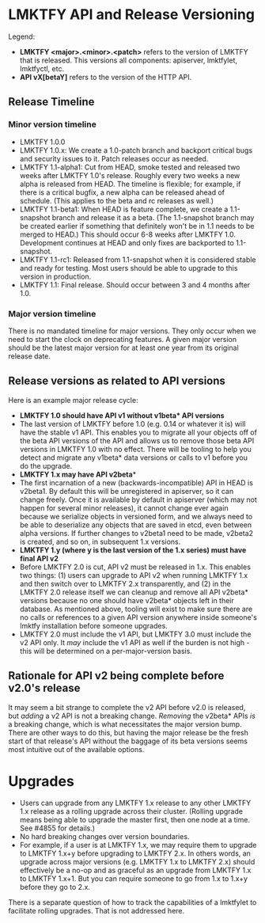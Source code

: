 # LMKTFY API and Release Versioning

Legend:

* **LMKTFY &lt;major&gt;.&lt;minor&gt;.&lt;patch&gt;** refers to the version of LMKTFY that is released. This versions all components: apiserver, lmktfylet, lmktfyctl, etc.
* **API vX[betaY]** refers to the version of the HTTP API.

## Release Timeline

### Minor version timeline

* LMKTFY 1.0.0
* LMKTFY 1.0.x: We create a 1.0-patch branch and backport critical bugs and security issues to it. Patch releases occur as needed.
* LMKTFY 1.1-alpha1: Cut from HEAD, smoke tested and released two weeks after LMKTFY 1.0's release. Roughly every two weeks a new alpha is released from HEAD. The timeline is flexible; for example, if there is a critical bugfix, a new alpha can be released ahead of schedule. (This applies to the beta and rc releases as well.)
* LMKTFY 1.1-beta1: When HEAD is feature complete, we create a 1.1-snapshot branch and release it as a beta. (The 1.1-snapshot branch may be created earlier if something that definitely won't be in 1.1 needs to be merged to HEAD.) This should occur 6-8 weeks after LMKTFY 1.0. Development continues at HEAD and only fixes are backported to 1.1-snapshot.
* LMKTFY 1.1-rc1: Released from 1.1-snapshot when it is considered stable and ready for testing. Most users should be able to upgrade to this version in production.
* LMKTFY 1.1: Final release. Should occur between 3 and 4 months after 1.0.

### Major version timeline

There is no mandated timeline for major versions. They only occur when we need to start the clock on deprecating features. A given major version should be the latest major version for at least one year from its original release date.

## Release versions as related to API versions

Here is an example major release cycle:

* **LMKTFY 1.0 should have API v1 without v1beta\* API versions**
 * The last version of LMKTFY before 1.0 (e.g. 0.14 or whatever it is) will have the stable v1 API. This enables you to migrate all your objects off of the beta API versions of the API and allows us to remove those beta API versions in LMKTFY 1.0 with no effect. There will be tooling to help you detect and migrate any v1beta\* data versions or calls to v1 before you do the upgrade.
* **LMKTFY 1.x may have API v2beta***
 * The first incarnation of a new (backwards-incompatible) API in HEAD is v2beta1. By default this will be unregistered in apiserver, so it can change freely. Once it is available by default in apiserver (which may not happen for several minor releases), it cannot change ever again because we serialize objects in versioned form, and we always need to be able to deserialize any objects that are saved in etcd, even between alpha versions. If further changes to v2beta1 need to be made, v2beta2 is created, and so on, in subsequent 1.x versions.
* **LMKTFY 1.y (where y is the last version of the 1.x series) must have final API v2**
 * Before LMKTFY 2.0 is cut, API v2 must be released in 1.x. This enables two things: (1) users can upgrade to API v2 when running LMKTFY 1.x and then switch over to LMKTFY 2.x transparently, and (2) in the LMKTFY 2.0 release itself we can cleanup and remove all API v2beta\* versions because no one should have v2beta\* objects left in their database. As mentioned above, tooling will exist to make sure there are no calls or references to a given API version anywhere inside someone's lmktfy installation before someone upgrades.
 * LMKTFY 2.0 must include the v1 API, but LMKTFY 3.0 must include the v2 API only. It *may* include the v1 API as well if the burden is not high - this will be determined on a per-major-version basis.

## Rationale for API v2 being complete before v2.0's release

It may seem a bit strange to complete the v2 API before v2.0 is released, but *adding* a v2 API is not a breaking change. *Removing* the v2beta\* APIs *is* a breaking change, which is what necessitates the major version bump. There are other ways to do this, but having the major release be the fresh start of that release's API without the baggage of its beta versions seems most intuitive out of the available options.

# Upgrades

* Users can upgrade from any LMKTFY 1.x release to any other LMKTFY 1.x release as a rolling upgrade across their cluster. (Rolling upgrade means being able to upgrade the master first, then one node at a time. See #4855 for details.)
* No hard breaking changes over version boundaries.
 * For example, if a user is at LMKTFY 1.x, we may require them to upgrade to LMKTFY 1.x+y before upgrading to LMKTFY 2.x. In others words, an upgrade across major versions (e.g. LMKTFY 1.x to LMKTFY 2.x) should effectively be a no-op and as graceful as an upgrade from LMKTFY 1.x to LMKTFY 1.x+1. But you can require someone to go from 1.x to 1.x+y before they go to 2.x.

There is a separate question of how to track the capabilities of a lmktfylet to facilitate rolling upgrades. That is not addressed here.
